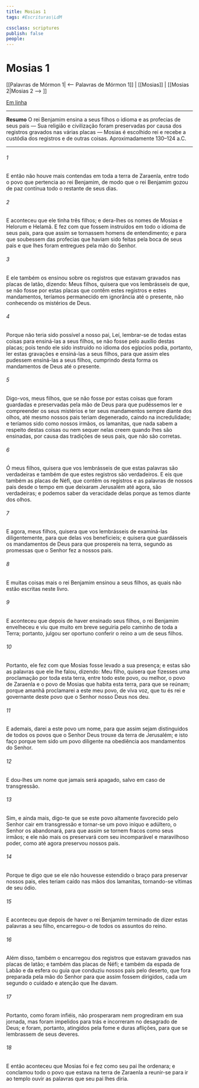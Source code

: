 ```yaml
---
title: Mosias 1
tags: #Escrituras\LdM

cssclass: scriptures
publish: false
people:
---
```


# Mosias 1
[[Palavras de Mórmon 1| <-- Palavras de Mórmon 1]] | [[Mosias]] | [[Mosias 2|Mosias 2 --> ]]

[Em linha](https://churchofjesuschrist.org/study/scriptures/bofm/mosiah/1?lang=por)

---
__Resumo__
O rei Benjamim ensina a seus filhos o idioma e as profecias de seus pais — Sua religião e civilização foram preservadas por causa dos registros gravados nas várias placas — Mosias é escolhido rei e recebe a custódia dos registros e de outras coisas. Aproximadamente 130–124 a.C.

---
###### 1 
E então não houve mais contendas em toda a terra de Zaraenla, entre todo o povo que pertencia ao rei Benjamim, de modo que o rei Benjamim gozou de paz contínua todo o restante de seus dias.

###### 2 
E aconteceu que ele tinha três filhos; e dera-lhes os nomes de Mosias e Helorum e Helamã. E fez com que fossem instruídos em todo o idioma de seus pais, para que assim se tornassem homens de entendimento; e para que soubessem das profecias que haviam sido feitas pela boca de seus pais e que lhes foram entregues pela mão do Senhor.

###### 3 
E ele também os ensinou sobre os registros que estavam gravados nas placas de latão, dizendo: Meus filhos, quisera que vos lembrásseis de que, se não fosse por estas placas que contêm estes registros e estes mandamentos, teríamos permanecido em ignorância até o presente, não conhecendo os mistérios de Deus.

###### 4 
Porque não teria sido possível a nosso pai, Leí, lembrar-se de todas estas coisas para ensiná-las a seus filhos, se não fosse pelo auxílio destas placas; pois tendo ele sido instruído no idioma dos egípcios podia, portanto, ler estas gravações e ensiná-las a seus filhos, para que assim eles pudessem ensiná-las a seus filhos, cumprindo desta forma os mandamentos de Deus até o presente.

###### 5 
Digo-vos, meus filhos, que se não fosse por estas coisas que foram guardadas e preservadas pela mão de Deus para que pudéssemos ler e compreender os seus mistérios e ter seus mandamentos sempre diante dos olhos, até mesmo nossos pais teriam degenerado, caindo na incredulidade; e teríamos sido como nossos irmãos, os lamanitas, que nada sabem a respeito destas coisas ou nem sequer nelas creem quando lhes são ensinadas, por causa das tradições de seus pais, que não são corretas.

###### 6 
Ó meus filhos, quisera que vos lembrásseis de que estas palavras são verdadeiras e também de que estes registros são verdadeiros. E eis que também as placas de Néfi, que contêm os registros e as palavras de nossos pais desde o tempo em que deixaram Jerusalém até agora, são verdadeiras; e podemos saber da veracidade delas porque as temos diante dos olhos.

###### 7 
E agora, meus filhos, quisera que vos lembrásseis de examiná-las diligentemente, para que delas vos beneficieis; e quisera que guardásseis os mandamentos de Deus para que prospereis na terra, segundo as promessas que o Senhor fez a nossos pais.

###### 8 
E muitas coisas mais o rei Benjamim ensinou a seus filhos, as quais não estão escritas neste livro.

###### 9 
E aconteceu que depois de haver ensinado seus filhos, o rei Benjamim envelheceu e viu que muito em breve seguiria pelo caminho de toda a Terra; portanto, julgou ser oportuno conferir o reino a um de seus filhos.

###### 10 
Portanto, ele fez com que Mosias fosse levado a sua presença; e estas são as palavras que ele lhe falou, dizendo: Meu filho, quisera que fizesses uma proclamação por toda esta terra, entre todo este povo, ou melhor, o povo de Zaraenla e o povo de Mosias que habita esta terra, para que se reúnam; porque amanhã proclamarei a este meu povo, de viva voz, que tu és rei e governante deste povo que o Senhor nosso Deus nos deu.

###### 11 
E ademais, darei a este povo um nome, para que assim sejam distinguidos de todos os povos que o Senhor Deus trouxe da terra de Jerusalém; e isto faço porque tem sido um povo diligente na obediência aos mandamentos do Senhor.

###### 12 
E dou-lhes um nome que jamais será apagado, salvo em caso de transgressão.

###### 13 
Sim, e ainda mais, digo-te que se este povo altamente favorecido pelo Senhor cair em transgressão e tornar-se um povo iníquo e adúltero, o Senhor os abandonará, para que assim se tornem fracos como seus irmãos; e ele não mais os preservará com seu incomparável e maravilhoso poder, como até agora preservou nossos pais.

###### 14 
Porque te digo que se ele não houvesse estendido o braço para preservar nossos pais, eles teriam caído nas mãos dos lamanitas, tornando-se vítimas de seu ódio.

###### 15 
E aconteceu que depois de haver o rei Benjamim terminado de dizer estas palavras a seu filho, encarregou-o de todos os assuntos do reino.

###### 16 
Além disso, também o encarregou dos registros que estavam gravados nas placas de latão; e também das placas de Néfi; e também da espada de Labão e da esfera ou guia que conduziu nossos pais pelo deserto, que fora preparada pela mão do Senhor para que assim fossem dirigidos, cada um segundo o cuidado e atenção que lhe davam.

###### 17 
Portanto, como foram infiéis, não prosperaram nem progrediram em sua jornada, mas foram impelidos para trás e incorreram no desagrado de Deus; e foram, portanto, atingidos pela fome e duras aflições, para que se lembrassem de seus deveres.

###### 18 
E então aconteceu que Mosias foi e fez como seu pai lhe ordenara; e conclamou todo o povo que estava na terra de Zaraenla a reunir-se para ir ao templo ouvir as palavras que seu pai lhes diria.

